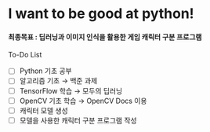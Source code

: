 # I want to be good at python!

#### 최종목표 : 딥러닝과 이미지 인식을 활용한 게임 캐릭터 구분 프로그램
To-Do List
- [ ]  Python 기초 공부
- [ ]  알고리즘 기초 → 백준 과제
- [ ]  TensorFlow 학습 → 모두의 딥러닝
- [ ]  OpenCV 기초 학습 → OpenCV Docs 이용
- [ ]  캐릭터 모델 생성
- [ ]  모델을 사용한 캐릭터 구분 프로그램 작성
